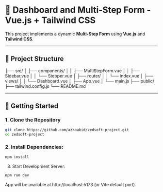 # 📝 Dashboard and Multi-Step Form - Vue.js + Tailwind CSS

This project implements a dynamic **Multi-Step Form** using **Vue.js** and **Tailwind CSS**. 

---

## 📁 Project Structure

├── src/
│ ├── components/
│ │ ├── MultiStepForm.vue
│ │ ├── Sidebar.vue
│ │ └── Stepper.vue
│ ├── router/
│ │ └── index.vue
│ ├── views/
│ │ └── Dashboard.vue
│ ├── App.vue
│ └── main.js
├── public/
├── tailwind.config.js
└── README.md




---

## 🚀 Getting Started

### 1. Clone the Repository

```bash
git clone https://github.com/azkaabid/zedsoft-project.git
cd zedsoft-project
```

### 2. Install Dependencies:
```bash
npm install
```

3. Start Development Server:
```bash
npm run dev
```


App will be available at http://localhost:5173 (or Vite default port).
